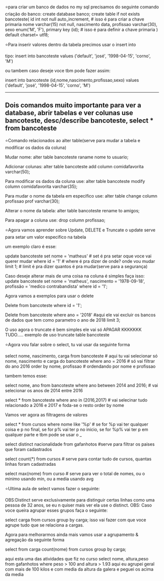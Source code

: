 ⭐️para criar um banco de dados no my sql precisamos do seguinte comando
criação do banco: create database banco;
create table if not exists bancoteste(
id int not null auto_increment,                 # isso é para criar a chave primaria
nome varchar(15) not null,
nascimento data,
profissao varchar(30),
sexo enum('M', 'F'),
primary key (id);                               # isso é para definir a chave primaria
) default charset= utf8;



⭐️Para inserir valores dentro da tabela precimos usar o insert into

tipo:
insert into bancoteste values 
('default', 'josé', '1998-04-15', 'corno', 'M')


ou tambem caso deseje voce tbm pode fazer assim:


insert into bancoteste
(id,nome,nascimento,profissao,sexo)
values
('default', 'josé', '1998-04-15', 'corno', 'M')

---------------------------
Dois comandos muito importante para ver a database, abrir tabelas e ver colunas
use bancoteste,   desc/describe bancoteste, select * from bancoteste
---------------------------






⭐️Comando relacionados ao alter table(serve para mudar a tabela e modificar os dados da coluna)


Mudar nome: 
alter table bancoteste
raname nome to usuario;

Adicionar colunas:
alter table bancoteste
add column comidafavorita varchar(50);

Para modificar os dados da coluna use:
alter table bancoteste
modify column comidafavorita varchar(35);

Para mudar o nome da tabela em especifico use:
alter table
change column profissao prof varchar(30);

Alterar o nome da tabela:
alter table bancoteste
rename to amigos;

Para apagar a coluna use:
drop column profissao;


⭐️Agora vamos aprender sobre Update, DELETE e Truncate
o update serve para setar um valor especifico na tabela

um exemplo claro é esse:

update bancoteste
set nome = 'matheus'                                       #  set é pra setar oque voce vai querer mudar
where id = '1'                                           #  where é pra dizer de onde? onde vou mudar
limit 1;                                                 #  limit é pra dizer quantos é pra mudar(serve para a segurança)

Caso deseje alterar mais de uma coisa na coluna é simples faça isso:
update bancoteste
set nome = 'matheus', nascimento = '1978-09-18', profissão = 'medico contrabandista'
where id = '1';

Agora vamos a exemplos para usar o delete

Delete from bancoteste
where id = '1';

Delete from bancoteste
where ano = '2018'                                 #aqui ele vai excluir os bancos de dados que tem como parametro o ano de 2018
limit 3;


O uso agora o truncate é bem simples ele vai só APAGAR KKKKKKK TUDO.....
exemplo de uso
truncate table bancoteste


⭐️Agora vou falar sobre o select, tu vai usar da seguinte forma

select nome, nascimento, carga from bancoteste                            # aqui tu vai selecionar só nome, nascimento e carga do bancoteste
where ano = 2016                                                          # só vai filtrar do ano 2016
order by nome, profissao                                                  # ordendando por nome e profissao


tambem temos esse:

select nome, ano from bancoteste
where ano between 2014 and 2016;                                               #  vai selecionar os anos de 2014 entre 2016


select * from bancoteste
where ano in (2016,2017)                             #  vai selecinar tudo relacionado a 2016 e 2017 e foda-se o resto
order by nome


Vamos ver agora as filtragens de valores

select * from cursos
where nome like '%p'                                           # se for %p vai ter qualquer coisa e p no final, se for p% vai ter p no inicio, se for %p% vai ter p em qualquer parte e tbm pode se usar o _ 


select distinct nacionalidade from gafanhotos                  #serve para filtrar os paises que foram cadastrados

                                            
select count(*) from cursos                               # serve para contar tudo de cursos, quantas linhas foram cadastradas

select max(nome) from curso                              # serve para ver o total de nomes, ou o minimo usando min, ou a media usando avg



⭐️Ultima aula de select vamos fazer o seguinte:

OBS:Distinct serve exclusivamente para distinguir certas linhas como uma pessoa de 32 anos, se eu n quiser mais ver ela use o distinct.
OBS: Caso voce queira agrupar esses grupos faça o seguinte:

select carga from cursos
group by carga;                                                  isso vai fazer com que voce agrupe tudo que se relaciona a cargas.


Agora para melhorarmos ainda mais vamos usar a agrupamento & agregação
da seguinte forma

select from carga count(nome) from cursos
group by carga;

aqui esta uma das atividades que fiz no curso
select nome, altura,peso from gafanhotos where peso > 100 and altura > 1.93        aqui eu agrupei geral com mais de 100 kilos e com media da altura da galera e peguei os acima da media

